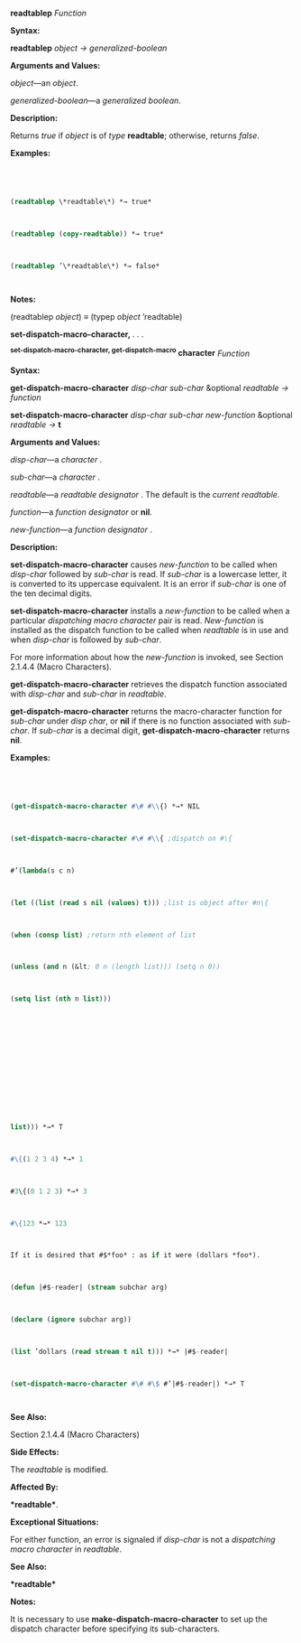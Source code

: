 **readtablep** *Function* 



**Syntax:** 



**readtablep** *object → generalized-boolean* 



**Arguments and Values:** 



*object*—an *object*. 



*generalized-boolean*—a *generalized boolean*. 



**Description:** 



Returns *true* if *object* is of *type* **readtable**; otherwise, returns *false*. 



**Examples:**
```lisp
 



(readtablep \*readtable\*) *→ true* 



(readtablep (copy-readtable)) *→ true* 



(readtablep ’\*readtable\*) *→ false* 




```
**Notes:** 



(readtablep *object*) *≡* (typep *object* ’readtable) 







 



 



**set-dispatch-macro-character,** *. . .* 



<b><sup>set-dispatch-macro-character, get-dispatch-macro</sup> character</b> <i>Function</i> 



**Syntax:** 



**get-dispatch-macro-character** *disp-char sub-char* &amp;optional *readtable → function* 



**set-dispatch-macro-character** *disp-char sub-char new-function* &amp;optional *readtable →* **t** 



**Arguments and Values:** 



*disp-char*—a *character* . 



*sub-char*—a *character* . 



*readtable*—a *readtable designator* . The default is the *current readtable*. 



*function*—a *function designator* or **nil**. 



*new-function*—a *function designator* . 



**Description:** 



**set-dispatch-macro-character** causes *new-function* to be called when *disp-char* followed by *sub-char* is read. If *sub-char* is a lowercase letter, it is converted to its uppercase equivalent. It is an error if *sub-char* is one of the ten decimal digits. 



**set-dispatch-macro-character** installs a *new-function* to be called when a particular *dispatching macro character* pair is read. *New-function* is installed as the dispatch function to be called when *readtable* is in use and when *disp-char* is followed by *sub-char*. 



For more information about how the *new-function* is invoked, see Section 2.1.4.4 (Macro Characters). 



**get-dispatch-macro-character** retrieves the dispatch function associated with *disp-char* and *sub-char* in *readtable*. 



**get-dispatch-macro-character** returns the macro-character function for *sub-char* under *disp char*, or **nil** if there is no function associated with *sub-char*. If *sub-char* is a decimal digit, **get-dispatch-macro-character** returns **nil**. 



**Examples:**
```lisp
 



(get-dispatch-macro-character #\# #\\{) *→* NIL 



(set-dispatch-macro-character #\# #\\{ ;dispatch on #\{ 



#’(lambda(s c n) 



(let ((list (read s nil (values) t))) ;list is object after #n\{ 



(when (consp list) ;return nth element of list 



(unless (and n (&lt; 0 n (length list))) (setq n 0)) 



(setq list (nth n list))) 







 



 



list))) *→* T 



#\{(1 2 3 4) *→* 1 



#3\{(0 1 2 3) *→* 3 



#\{123 *→* 123 



If it is desired that #$*foo* : as if it were (dollars *foo*). 



(defun |#$-reader| (stream subchar arg) 



(declare (ignore subchar arg)) 



(list ’dollars (read stream t nil t))) *→* |#$-reader| 



(set-dispatch-macro-character #\# #\$ #’|#$-reader|) *→* T 




```
**See Also:** 



Section 2.1.4.4 (Macro Characters) 



**Side Effects:** 



The *readtable* is modified. 



**Affected By:** 



**\*readtable\***. 



**Exceptional Situations:** 



For either function, an error is signaled if *disp-char* is not a *dispatching macro character* in *readtable*. 



**See Also:** 



**\*readtable\*** 



**Notes:** 



It is necessary to use **make-dispatch-macro-character** to set up the dispatch character before specifying its sub-characters. 



